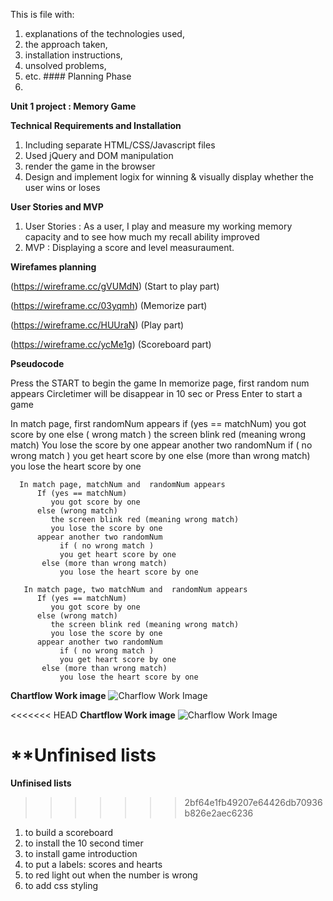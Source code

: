 This is file with: 

1. explanations of the technologies used, 
2. the approach taken,
3. installation instructions,
4. unsolved problems,
5. etc. #### Planning Phase
6. 

**Unit 1 project : Memory Game**

**Technical Requirements and Installation**

1. Including separate HTML/CSS/Javascript files 
2. Used jQuery and DOM manipulation 
3. render the game in the browser 
4. Design and implement logix for winning & visually display whether the user wins or loses

**User Stories and MVP**

1. User Stories : As a user, I play and measure my working memory capacity and to see how much my recall ability improved
2. MVP : Displaying a score and level measuraument. 

**Wirefames planning**

(https://wireframe.cc/gVUMdN) (Start to play part)

(https://wireframe.cc/03yqmh) (Memorize part)

(https://wireframe.cc/HUUraN) (Play part)

(https://wireframe.cc/ycMe1g) (Scoreboard part)

**Pseudocode**

  Press the START to begin the game 
   In memorize page, first random num appears 
        Circletimer will be disappear in 10 sec 
        or
        Press Enter to start a game

   In match page, first randomNum appears 
        if (yes == matchNum) 
           you got score by one 
        else ( wrong match ) 
           the screen blink red (meaning wrong match) 
           You lose the score by one 
        appear another two randomNum 
           if ( no wrong match ) 
               you get heart score by one
           else (more than wrong match) 
               you lose the heart score by one 
      
      In match page, matchNum and  randomNum appears 
          If (yes == matchNum) 
             you got score by one 
          else (wrong match) 
             the screen blink red (meaning wrong match) 
             you lose the score by one 
          appear another two randomNum
               if ( no wrong match ) 
               you get heart score by one
           else (more than wrong match) 
               you lose the heart score by one 
       
       In match page, two matchNum and  randomNum appears 
          If (yes == matchNum) 
             you got score by one 
          else (wrong match) 
             the screen blink red (meaning wrong match) 
             you lose the score by one 
          appear another two randomNum
               if ( no wrong match ) 
               you get heart score by one
           else (more than wrong match) 
               you lose the heart score by one 
               
**Chartflow Work image**
![Charflow Work Image](https://i.imgsafe.org/6139c16f42.jpg)

<<<<<<< HEAD
**Chartflow Work image**
![Charflow Work Image](https://i.imgsafe.org/6139c16f42.jpg)

**Unfinised lists
=======
**Unfinised lists**
>>>>>>> 2bf64e1fb49207e64426db70936b826e2aec6236

1. to build a scoreboard 
2. to install the 10 second timer 
3. to install game introduction 
4. to put a labels: scores and hearts 
5. to red light out when the number is wrong 
6. to add css styling 






